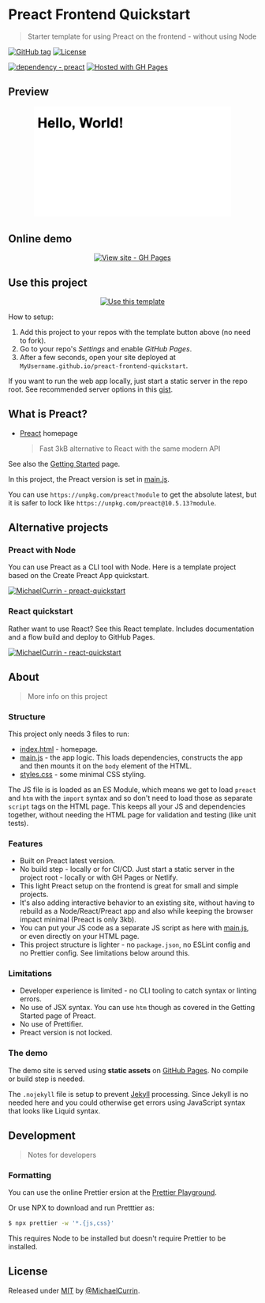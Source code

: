 # Preact Frontend Quickstart
> Starter template for using Preact on the frontend - without using Node

[![GitHub tag](https://img.shields.io/github/tag/MichaelCurrin/preact-frontend-quickstart?include_prereleases=&sort=semver)](https://github.com/MichaelCurrin/preact-frontend-quickstart/releases/)
[![License](https://img.shields.io/badge/License-MIT-blue)](#license)

[![dependency - preact](https://img.shields.io/badge/dependency-preact-blue)](https://www.npmjs.com/package/preact)
[![Hosted with GH Pages](https://img.shields.io/badge/Hosted_with-GitHub_Pages-blue?logo=github&logoColor=white)](https://pages.github.com/)


## Preview

<div align="center">
    <a href="https://michaelcurrin.github.io/preact-frontend-quickstart/">
        <img src="/sample.png" alt="Sample screenshot" title="Sample screenshot" width="400" />
    </a>
</div>


## Online demo

<div align="center">

[![View site - GH Pages](https://img.shields.io/badge/View_site-GH_Pages-blue?style=for-the-badge)](https://michaelcurrin.github.io/preact-frontend-quickstart/)

</div>


## Use this project

<div align="center">

[![Use this template](https://img.shields.io/badge/Generate-Use_this_template-2ea44f?style=for-the-badge)](https://github.com/MichaelCurrin/preact-frontend-quickstart/generate)

</div>

How to setup:

1. Add this project to your repos with the template button above (no need to fork).
2. Go to your repo's _Settings_ and enable _GitHub Pages_.
3. After a few seconds, open your site deployed at `MyUsername.github.io/preact-frontend-quickstart`.

If you want to run the web app locally, just start a static server in the repo root. See recommended server options in this [gist](https://gist.github.com/MichaelCurrin/1a6116a4e0918c8468dc7e1a701a5f95).


## What is Preact?

- [Preact](https://preactjs.com/) homepage
    > Fast 3kB alternative to React with the same modern API
    
See also the [Getting Started](https://preactjs.com/guide/v10/getting-started/) page.

In this project, the Preact version is set in [main.js](/main.js).

You can use `https://unpkg.com/preact?module` to get the absolute latest, but it is safer to lock like `https://unpkg.com/preact@10.5.13?module`.


## Alternative projects

### Preact with Node

You can use Preact as a CLI tool with Node. Here is a template project based on the Create Preact App quickstart.

[![MichaelCurrin - preact-quickstart](https://img.shields.io/static/v1?label=MichaelCurrin&message=preact-quickstart&color=blue&logo=github)](https://github.com/MichaelCurrin/preact-quickstart)

### React quickstart

Rather want to use React? See this React template. Includes documentation and a flow build and deploy to GitHub Pages.

[![MichaelCurrin - react-quickstart](https://img.shields.io/static/v1?label=MichaelCurrin&message=react-quickstart&color=blue&logo=github)](https://github.com/MichaelCurrin/react-quickstart)


## About
> More info on this project

### Structure

This project only needs 3 files to run:

- [index.html](/index.html) - homepage.
- [main.js](/main.js) - the app logic. This loads dependencies, constructs the app and then mounts it on the `body` element of the HTML.
- [styles.css](/styles.css) - some minimal CSS styling.

The JS file is is loaded as an ES Module, which means we get to load `preact` and `htm` with the `import` syntax and so don't need to load those as separate `script` tags on the HTML page. This keeps all your JS and dependencies together, without needing the HTML page for validation and testing (like unit tests).

### Features

- Built on Preact latest version.
- No build step - locally or for CI/CD. Just start a static server in the project root - locally or with GH Pages or Netlify.
- This light Preact setup on the frontend is great for small and simple projects.
- It's also adding interactive behavior to an existing site, without having to rebuild as a Node/React/Preact app and also while keeping the browser impact minimal (Preact is only 3kb).
- You can put your JS code as a separate JS script as here with [main.js](/main.js), or even directly on your HTML page.
- This project structure is lighter - no `package.json`, no ESLint config and no Prettier config. See limitations below around this.

### Limitations

- Developer experience is limited - no CLI tooling to catch syntax or linting errors.
- No use of JSX syntax. You can use `htm` though as covered in the Getting Started page of Preact.
- No use of Prettifier.
- Preact version is not locked.

### The demo

The demo site is served using **static assets** on [GitHub Pages](https://pages.github.com/). No compile or build step is needed.

The `.nojekyll` file is setup to prevent [Jekyll](https://pages.github.com/) processing. Since Jekyll is no needed here and you could otherwise get errors using JavaScript syntax that looks like Liquid syntax.


## Development
> Notes for developers

### Formatting

You can use the online Prettier ersion at the [Prettier Playground](https://prettier.io/playground/).

Or use NPX to download and run Pretttier as:

```sh
$ npx prettier -w '*.{js,css}'
```

This requires Node to be installed but doesn't require Prettier to be installed.


## License

Released under [MIT](/LICENSE) by [@MichaelCurrin](https://github.com/MichaelCurrin).
